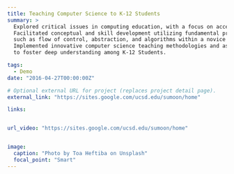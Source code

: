 ```yaml
---
title: Teaching Computer Science to K-12 Students
summary: >
  Explored critical issues in computing education, with a focus on access and equity.
  Facilitated conceptual and skill development utilizing fundamental programming concepts
  such as flow of control, abstraction, and algorithms within a novice programming framework.
  Implemented innovative computer science teaching methodologies and assessment techniques
  to foster deep understanding among K-12 Students.

tags:
  - Demo
date: "2016-04-27T00:00:00Z"

# Optional external URL for project (replaces project detail page).
external_link: "https://sites.google.com/ucsd.edu/sumoon/home"

links:


url_video: "https://sites.google.com/ucsd.edu/sumoon/home"


image:
  caption: "Photo by Toa Heftiba on Unsplash"
  focal_point: "Smart"
---
```

